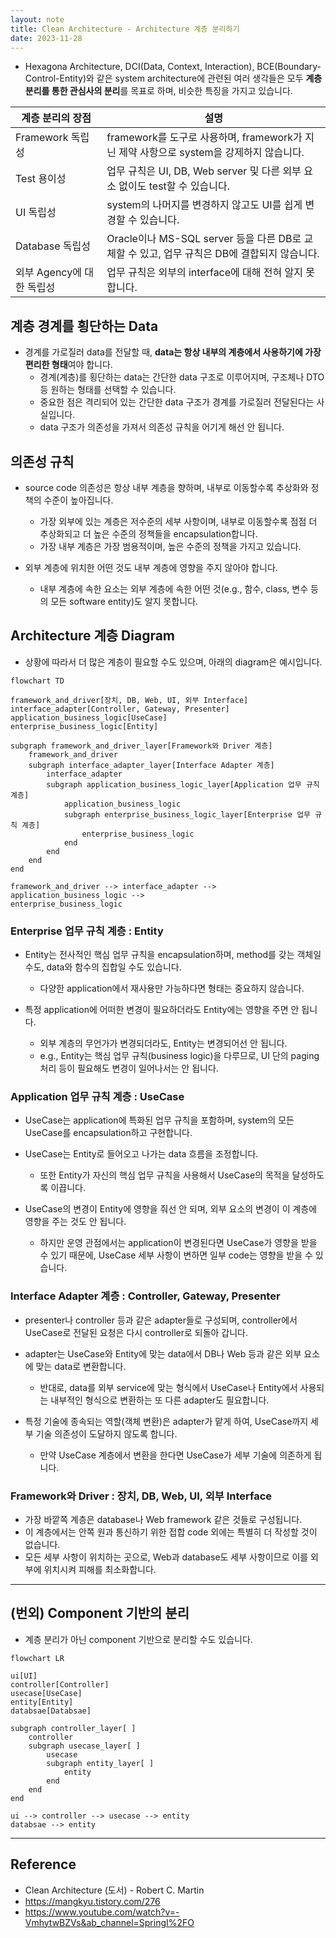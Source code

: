 ```yaml
---
layout: note
title: Clean Architecture - Architecture 계층 분리하기
date: 2023-11-28
---
```





- Hexagona Architecture, DCI(Data, Context, Interaction), BCE(Boundary-Control-Entity)와 같은 system architecture에 관련된 여러 생각들은 모두 **계층 분리를 통한 관심사의 분리**를 목표로 하며, 비슷한 특징을 가지고 있습니다.

| 계층 분리의 장점 | 설명 |
| --- | --- |
| Framework 독립성 | framework를 도구로 사용하며, framework가 지닌 제약 사항으로 system을 강제하지 않습니다. |
| Test 용이성 | 업무 규칙은 UI, DB, Web server 및 다른 외부 요소 없이도 test할 수 있습니다. |
| UI 독립성 | system의 나머지를 변경하지 않고도 UI를 쉽게 변경할 수 있습니다. |
| Database 독립성 | Oracle이나 MS-SQL server 등을 다른 DB로 교체할 수 있고, 업무 규칙은 DB에 결합되지 않습니다. |
| 외부 Agency에 대한 독립성 | 업무 규칙은 외부의 interface에 대해 전혀 알지 못합니다. |


## 계층 경계를 횡단하는 Data

- 경계를 가로질러 data를 전달할 때, **data는 항상 내부의 계층에서 사용하기에 가장 편리한 형태**여야 합니다.
    - 경계(계층)를 횡단하는 data는 간단한 data 구조로 이루어지며, 구조체나 DTO 등 원하는 형태를 선택할 수 있습니다.
    - 중요한 점은 격리되어 있는 간단한 data 구조가 경계를 가로질러 전달된다는 사실입니다.
    - data 구조가 의존성을 가져서 의존성 규칙을 어기게 해선 안 됩니다.


## 의존성 규칙

- source code 의존성은 항상 내부 계층을 향하며, 내부로 이동할수록 추상화와 정책의 수준이 높아집니다.
    - 가장 외부에 있는 계층은 저수준의 세부 사항이며, 내부로 이동할수록 점점 더 추상화되고 더 높은 수준의 정책들을 encapsulation합니다.
    - 가장 내부 계층은 가장 범용적이며, 높은 수준의 정책을 가지고 있습니다.

- 외부 계층에 위치한 어떤 것도 내부 계층에 영향을 주지 않아야 합니다.
    - 내부 계층에 속한 요소는 외부 계층에 속한 어떤 것(e.g., 함수, class, 변수 등의 모든 software entity)도 알지 못합니다.


## Architecture 계층 Diagram

- 상황에 따라서 더 많은 계층이 필요할 수도 있으며, 아래의 diagram은 예시입니다.

```mermaid
flowchart TD

framework_and_driver[장치, DB, Web, UI, 외부 Interface]
interface_adapter[Controller, Gateway, Presenter]
application_business_logic[UseCase]
enterprise_business_logic[Entity]

subgraph framework_and_driver_layer[Framework와 Driver 계층]
    framework_and_driver
    subgraph interface_adapter_layer[Interface Adapter 계층]
        interface_adapter
        subgraph application_business_logic_layer[Application 업무 규칙 계층]
            application_business_logic
            subgraph enterprise_business_logic_layer[Enterprise 업무 규칙 계층]
                enterprise_business_logic
            end
        end
    end
end

framework_and_driver --> interface_adapter --> application_business_logic --> 
enterprise_business_logic
```

### Enterprise 업무 규칙 계층 : Entity

- Entity는 전사적인 핵심 업무 규칙을 encapsulation하며, method를 갖는 객체일 수도, data와 함수의 집합일 수도 있습니다.
    - 다양한 application에서 재사용만 가능하다면 형태는 중요하지 않습니다.

- 특정 application에 어떠한 변경이 필요하더라도 Entity에는 영향을 주면 안 됩니다.
    - 외부 계층의 무언가가 변경되더라도, Entity는 변경되어선 안 됩니다.
    - e.g., Entity는 핵심 업무 규칙(business logic)을 다루므로, UI 단의 paging 처리 등이 필요해도 변경이 일어나서는 안 됩니다.


### Application 업무 규칙 계층 : UseCase

- UseCase는 application에 특화된 업무 규칙을 포함하며, system의 모든 UseCase를 encapsulation하고 구현합니다.

- UseCase는 Entity로 들어오고 나가는 data 흐름을 조정합니다.
    - 또한 Entity가 자신의 핵심 업무 규칙을 사용해서 UseCase의 목적을 달성하도록 이끕니다.

- UseCase의 변경이 Entity에 영향을 줘선 안 되며, 외부 요소의 변경이 이 계층에 영향을 주는 것도 안 됩니다.
    - 하지만 운영 관점에서는 application이 변경된다면 UseCase가 영향을 받을 수 있기 때문에, UseCase 세부 사항이 변하면 일부 code는 영향을 받을 수 있습니다.


### Interface Adapter 계층 : Controller, Gateway, Presenter

- presenter나 controller 등과 같은 adapter들로 구성되며, controller에서 UseCase로 전달된 요청은 다시 controller로 되돌아 갑니다.

- adapter는 UseCase와 Entity에 맞는 data에서 DB나 Web 등과 같은 외부 요소에 맞는 data로 변환합니다.
    - 반대로, data를 외부 service에 맞는 형식에서 UseCase나 Entity에서 사용되는 내부적인 형식으로 변환하는 또 다른 adapter도 필요합니다.

- 특정 기술에 종속되는 역할(객체 변환)은 adapter가 맡게 하여, UseCase까지 세부 기술 의존성이 도달하지 않도록 합니다.
    - 만약 UseCase 계층에서 변환을 한다면 UseCase가 세부 기술에 의존하게 됩니다.


### Framework와 Driver : 장치, DB, Web, UI, 외부 Interface

- 가장 바깥쪽 계층은 database나 Web framework 같은 것들로 구성됩니다.
- 이 계층에서는 안쪽 원과 통신하기 위한 접합 code 외에는 특별히 더 작성할 것이 없습니다.
- 모든 세부 사항이 위치하는 곳으로, Web과 database도 세부 사항이므로 이를 외부에 위치시켜 피해를 최소화합니다.




---




## (번외) Component 기반의 분리

- 계층 분리가 아닌 component 기반으로 분리할 수도 있습니다.

```mermaid
flowchart LR

ui[UI]
controller[Controller]
usecase[UseCase]
entity[Entity]
databsae[Databsae]

subgraph controller_layer[ ]
    controller
    subgraph usecase_layer[ ]
        usecase
        subgraph entity_layer[ ]
            entity
        end
    end
end

ui --> controller --> usecase --> entity
databsae --> entity
```




---




## Reference

- Clean Architecture (도서) - Robert C. Martin
- <https://mangkyu.tistory.com/276>
- <https://www.youtube.com/watch?v=-VmhytwBZVs&ab_channel=SpringI%2FO>

